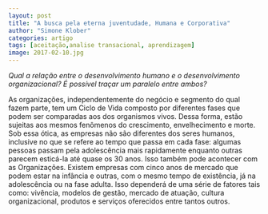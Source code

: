 ```yaml
---
layout: post
title: "A busca pela eterna juventudade, Humana e Corporativa"
author: "Simone Klober"
categories: artigo
tags: [aceitação,analise transacional, aprendizagem]
image: 2017-02-10.jpg
---
```


*Qual a relação entre o desenvolvimento humano e o desenvolvimento organizacional? É possível traçar um paralelo entre ambos?*

As organizações, independentemente do negócio e segmento do qual fazem parte, tem um Ciclo de Vida composto por diferentes fases que podem ser comparadas aos dos organismos vivos. Dessa forma, estão sujeitas aos mesmos fenômenos do crescimento, envelhecimento e morte. Sob essa ótica, as empresas não são diferentes dos seres humanos, inclusive no que se refere ao tempo que passa em cada fase: algumas pessoas passam pela adolescência mais rapidamente enquanto outras parecem esticá-la até quase os 30 anos. Isso também pode acontecer com as Organizações. Existem empresas com cinco anos de mercado que podem estar na infância e outras, com o mesmo tempo de existência, já na adolescência ou na fase adulta. Isso dependerá de uma série de fatores tais como: vivência, modelos de gestão, mercado de atuação, cultura organizacional, produtos e serviços oferecidos entre tantos outros.
